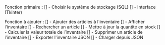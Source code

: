 Fonction primaire : 
[] - Choisir le système de stockage (SQL)
[] - Interface (Tkinter)

Fonction à ajouter :
[] - Ajouter des articles à l'inventaire
[] - Afficher l'inventaire
[] - Rechercher un article
[] - Mettre à jour la quantité en stock
[] - Calculer la valeur totale de l’inventaire
[] - Supprimer un article de l’inventaire
[] - Exporter l'inventaire JSON
[] - Charger depuis JSON
